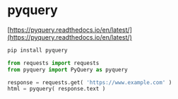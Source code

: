# pyquery

[https://pyquery.readthedocs.io/en/latest/](https://pyquery.readthedocs.io/en/latest/)

```python
pip install pyquery
```

```python
from requests import requests
from pyquery import PyQuery as pyquery 

response = requests.get( 'https://www.example.com' )
html = pyquery( response.text )

```
